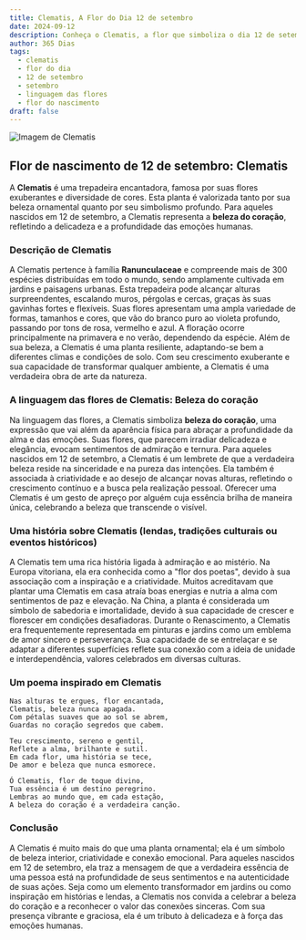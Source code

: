 ```yaml
---
title: Clematis, A Flor do Dia 12 de setembro
date: 2024-09-12
description: Conheça o Clematis, a flor que simboliza o dia 12 de setembro e seu significado 'Beleza do coração'. Explore a beleza e o simbolismo desta flor encantadora.
author: 365 Dias
tags:
  - clematis
  - flor do dia
  - 12 de setembro
  - setembro
  - linguagem das flores
  - flor do nascimento
draft: false
---
```


![Imagem de Clematis](https://cdn.pixabay.com/photo/2019/05/29/23/48/ville-de-lyon-4238823_1280.jpg#center)


## Flor de nascimento de 12 de setembro: Clematis

A **Clematis** é uma trepadeira encantadora, famosa por suas flores exuberantes e diversidade de cores. Esta planta é valorizada tanto por sua beleza ornamental quanto por seu simbolismo profundo. Para aqueles nascidos em 12 de setembro, a Clematis representa a **beleza do coração**, refletindo a delicadeza e a profundidade das emoções humanas.

### Descrição de Clematis

A Clematis pertence à família **Ranunculaceae** e compreende mais de 300 espécies distribuídas em todo o mundo, sendo amplamente cultivada em jardins e paisagens urbanas. Esta trepadeira pode alcançar alturas surpreendentes, escalando muros, pérgolas e cercas, graças às suas gavinhas fortes e flexíveis. Suas flores apresentam uma ampla variedade de formas, tamanhos e cores, que vão do branco puro ao violeta profundo, passando por tons de rosa, vermelho e azul. A floração ocorre principalmente na primavera e no verão, dependendo da espécie. Além de sua beleza, a Clematis é uma planta resiliente, adaptando-se bem a diferentes climas e condições de solo. Com seu crescimento exuberante e sua capacidade de transformar qualquer ambiente, a Clematis é uma verdadeira obra de arte da natureza.

### A linguagem das flores de Clematis: Beleza do coração

Na linguagem das flores, a Clematis simboliza **beleza do coração**, uma expressão que vai além da aparência física para abraçar a profundidade da alma e das emoções. Suas flores, que parecem irradiar delicadeza e elegância, evocam sentimentos de admiração e ternura. Para aqueles nascidos em 12 de setembro, a Clematis é um lembrete de que a verdadeira beleza reside na sinceridade e na pureza das intenções. Ela também é associada à criatividade e ao desejo de alcançar novas alturas, refletindo o crescimento contínuo e a busca pela realização pessoal. Oferecer uma Clematis é um gesto de apreço por alguém cuja essência brilha de maneira única, celebrando a beleza que transcende o visível.

### Uma história sobre Clematis (lendas, tradições culturais ou eventos históricos)

A Clematis tem uma rica história ligada à admiração e ao mistério. Na Europa vitoriana, ela era conhecida como a "flor dos poetas", devido à sua associação com a inspiração e a criatividade. Muitos acreditavam que plantar uma Clematis em casa atraía boas energias e nutria a alma com sentimentos de paz e elevação. Na China, a planta é considerada um símbolo de sabedoria e imortalidade, devido à sua capacidade de crescer e florescer em condições desafiadoras. Durante o Renascimento, a Clematis era frequentemente representada em pinturas e jardins como um emblema de amor sincero e perseverança. Sua capacidade de se entrelaçar e se adaptar a diferentes superfícies reflete sua conexão com a ideia de unidade e interdependência, valores celebrados em diversas culturas.

### Um poema inspirado em Clematis

```
Nas alturas te ergues, flor encantada,  
Clematis, beleza nunca apagada.  
Com pétalas suaves que ao sol se abrem,  
Guardas no coração segredos que cabem.  

Teu crescimento, sereno e gentil,  
Reflete a alma, brilhante e sutil.  
Em cada flor, uma história se tece,  
De amor e beleza que nunca esmorece.  

Ó Clematis, flor de toque divino,  
Tua essência é um destino peregrino.  
Lembras ao mundo que, em cada estação,  
A beleza do coração é a verdadeira canção.  
```

### Conclusão

A Clematis é muito mais do que uma planta ornamental; ela é um símbolo de beleza interior, criatividade e conexão emocional. Para aqueles nascidos em 12 de setembro, ela traz a mensagem de que a verdadeira essência de uma pessoa está na profundidade de seus sentimentos e na autenticidade de suas ações. Seja como um elemento transformador em jardins ou como inspiração em histórias e lendas, a Clematis nos convida a celebrar a beleza do coração e a reconhecer o valor das conexões sinceras. Com sua presença vibrante e graciosa, ela é um tributo à delicadeza e à força das emoções humanas.